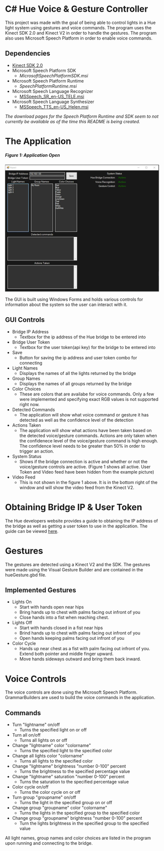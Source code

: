 # C# Hue Voice & Gesture Controller
 This project was made with the goal of being able to control lights in a Hue light system using gestures and voice commands. The program uses the Kinect SDK 2.0 and Kinect V2 in order to handle the gestures. The program also uses Microsoft Speech Platform in order to enable voice commands.

## Dependencies
* [Kinect SDK 2.0](https://www.microsoft.com/en-us/download/details.aspx?id=44561)
* Microsoft Speech Platform SDK
  * *MicrosoftSpeechPlatformSDK.msi*
* Microsoft Speech Platform Runtime
  * *SpeechPlatformRuntime.msi*
* Microsoft Speech Language Recognizer
  * [MSSpeech_SR_en-US_TELE.msi](https://www.microsoft.com/en-us/download/details.aspx?id=24139)
* Microsoft Speech Language Synthesizer
  * [MSSpeech_TTS_en-US_Helen.msi](https://www.microsoft.com/en-us/download/details.aspx?id=24139)

*The download pages for the Speech Platform Runtime and SDK seem to not currently be available as of the time this README is being created.*


# The Application

##### Figure 1: Application Open
![applicationOpen](images/AppOpened.PNG)

The GUI is built using Windows Forms and holds various controls for information about the system so the user can interact with it. 

## GUI Controls
* Bridge IP Address
  * Textbox for the ip address of the Hue bridge to be entered into
* Bridge User Token
  * Textbox for the user token(api key) for the bridge to be entered into
* Save
  * Button for saving the ip address and user token combo for connecting
* Light Names
  * Displays the names of all the lights returned by the bridge
* Group Names
  * Displays the names of all groups returned by the bridge
* Color Choices
  * These are colors that are availabe for voice commands. Only a few were implemented and specifying exact RGB values is not supported right now.
* Detected Commands
  * The application will show what voice command or gesture it has detected as well as the confidence level of the detection
* Actions Taken
  * The application will show what actions have been taken based on the detected voice/gesture commands. Actions are only taken when the confidenece level of the voice/gesture command is high enough. The confidence level needs to be greater than 50% in order to trigger an action.
* System Status
  * Shows if the bridge connection is active and whether or not the voice/gesture controls are active. (Figure 1 shows all active. User Token and Video feed have been hidden from the example picture)
* Video Feed
  * This is not shown in the figure 1 above. It is in the bottom right of the window and will show the video feed from the Kinect V2. 

   
# Obtaining Bridge IP & User Token
The Hue developers website provides a guide to obtaining the IP address of the bridge as well as getting a user token to use in the application. The guide can be viewed [here](https://developers.meethue.com/develop/get-started-2/).

# Gestures
The gestures are detected using a Kinect V2 and the SDK. The gestures were made using the Visual Gesture Builder and are contained in the hueGesture.gbd file. 

## Implemented Gestures
* Lights On
  * Start with hands open near hips
  * Bring hands up to chest with palms facing out infront of you
  * Close hands into a fist when reaching chest.
* Lights Off
  * Start with hands closed in a fist near hips
  * Brind hands up to chest with palms facing out infront of you
  * Open hands keeping palms facing out infront of you
* Color Cycle
  * Hands up near chest as a fist with palm facing out infront of you. Extend both pointer and middle finger upward.
  * Move hands sideways outward and bring them back inward.

# Voice Controls
The voice controls are done using the Microsoft Speech Platform. GrammarBuilders are used to build the voice commands in the application. 

## Commands
* Turn "lightname" on/off
  * Turns the specified light on or off
* Turn all on/off
  * Turns all lights on or off
* Change "lightname" color "colorname"
  * Turns the specified light to the specified color
* Change all lights color "colorname"
  * Turns all lights to the specified color
* Change "lightname" brightness "number 0-100" percent
  * Turns the brightness to the specified percentage value
* Change "lightname" saturation "number 0-100" percent
  * Turns the saturation to the specified percentage value
* Color cycle on/off
  * Turns the color cycle on or off
* Turn group "groupname" on/off
  * Turns the light in the specified group on or off
* Change group "groupname" color "colorname"
  * Turns the lights in the specified group to the specified color
* Change group "groupname" brightness "number 0-100" percent
  * Turn the lights brightness in the specified group to the specified value


All light names, group names and color choices are listed in the program upon running and connecting to the bridge.